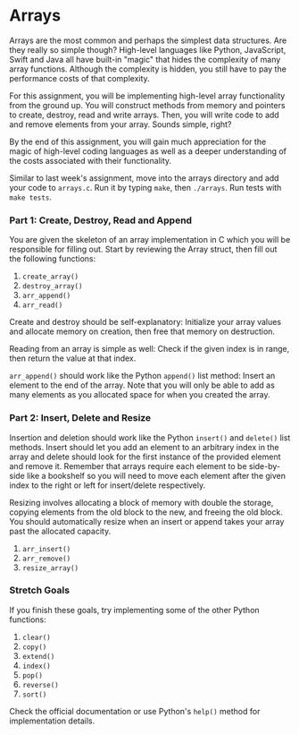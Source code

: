 # Arrays 

Arrays are the most common and perhaps the simplest data structures. Are they really so simple though? High-level languages like Python, JavaScript, Swift and Java all have built-in "magic" that hides the complexity of many array functions. Although the complexity is hidden, you still have to pay the performance costs of that complexity.

For this assignment, you will be implementing high-level array functionality from the ground up. You will construct methods from memory and pointers to create, destroy, read and write arrays. Then, you will write code to add and remove elements from your array. Sounds simple, right?

By the end of this assignment, you will gain much appreciation for the magic of high-level coding languages as well as a deeper understanding of the costs associated with their functionality.

Similar to last week's assignment, move into the arrays directory and add your code to `arrays.c`. Run it by typing `make`, then `./arrays`. Run tests with `make tests`.

### Part 1: Create, Destroy, Read and Append

You are given the skeleton of an array implementation in C which you will be responsible for filling out. Start by reviewing the Array struct, then fill out the following functions:

1. `create_array()`
2. `destroy_array()`
3. `arr_append()`
4. `arr_read()`

Create and destroy should be self-explanatory: Initialize your array values and allocate memory on creation, then free that memory on destruction.

Reading from an array is simple as well: Check if the given index is in range, then return the value at that index.

`arr_append()` should work like the Python `append()` list method: Insert an element to the end of the array. Note that you will only be able to add as many elements as you allocated space for when you created the array.

### Part 2: Insert, Delete and Resize

Insertion and deletion should work like the Python `insert()` and `delete()` list methods. Insert should let you add an element to an arbitrary index in the array and delete should look for the first instance of the provided element and remove it. Remember that arrays require each element to be side-by-side like a bookshelf so you will need to move each element after the given index to the right or left for insert/delete respectively.

Resizing involves allocating a block of memory with double the storage, copying elements from the old block to the new, and freeing the old block. You should automatically resize when an insert or append takes your array past the allocated capacity.

1. `arr_insert()`
2. `arr_remove()`
3. `resize_array()`

### Stretch Goals

If you finish these goals, try implementing some of the other Python functions:

1. `clear()`
2. `copy()`
3. `extend()`
4. `index()`
5. `pop()`
6. `reverse()`
7. `sort()`

Check the official documentation or use Python's `help()` method for implementation details.





